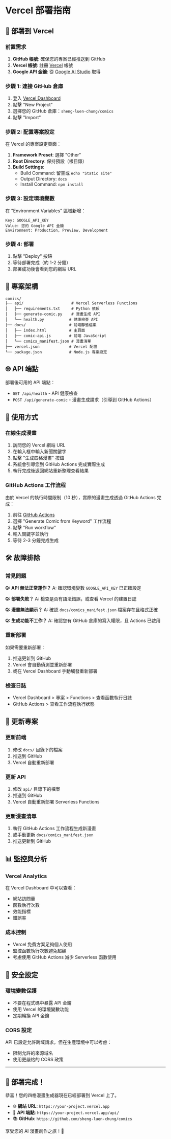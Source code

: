 # Vercel 部署指南

## 🚀 部署到 Vercel

### 前置需求

1. **GitHub 帳號**: 確保您的專案已經推送到 GitHub
2. **Vercel 帳號**: 註冊 [Vercel](https://vercel.com) 帳號
3. **Google API 金鑰**: 從 [Google AI Studio](https://makersuite.google.com/app/apikey) 取得

### 步驟 1: 連接 GitHub 倉庫

1. 登入 [Vercel Dashboard](https://vercel.com/dashboard)
2. 點擊 "New Project"
3. 選擇您的 GitHub 倉庫：`sheng-luen-chung/comics`
4. 點擊 "Import"

### 步驟 2: 配置專案設定

在 Vercel 的專案設定頁面：

1. **Framework Preset**: 選擇 "Other"
2. **Root Directory**: 保持預設（根目錄）
3. **Build Settings**:
   - Build Command: 留空或 `echo "Static site"`
   - Output Directory: `docs`
   - Install Command: `npm install`

### 步驟 3: 設定環境變數

在 "Environment Variables" 區域新增：

```
Key: GOOGLE_API_KEY
Value: 您的 Google API 金鑰
Environment: Production, Preview, Development
```

### 步驟 4: 部署

1. 點擊 "Deploy" 按鈕
2. 等待部署完成（約 1-2 分鐘）
3. 部署成功後會看到您的網站 URL

## 🔧 專案架構

```
comics/
├── api/                     # Vercel Serverless Functions
│   ├── requirements.txt     # Python 依賴
│   ├── generate-comic.py    # 漫畫生成 API
│   └── health.py           # 健康檢查 API
├── docs/                   # 前端靜態檔案
│   ├── index.html          # 主頁面
│   ├── comic-api.js        # 前端 JavaScript
│   └── comics_manifest.json # 漫畫清單
├── vercel.json             # Vercel 配置
└── package.json            # Node.js 專案設定
```

## 🌐 API 端點

部署後可用的 API 端點：

- `GET /api/health` - API 健康檢查
- `POST /api/generate-comic` - 漫畫生成請求（引導到 GitHub Actions）

## 📝 使用方式

### 在線生成漫畫

1. 訪問您的 Vercel 網站 URL
2. 在輸入框中輸入新聞關鍵字
3. 點擊 "生成四格漫畫" 按鈕
4. 系統會引導您到 GitHub Actions 完成實際生成
5. 執行完成後返回網站重新整理查看結果

### GitHub Actions 工作流程

由於 Vercel 的執行時間限制（10 秒），實際的漫畫生成透過 GitHub Actions 完成：

1. 前往 [GitHub Actions](https://github.com/sheng-luen-chung/comics/actions)
2. 選擇 "Generate Comic from Keyword" 工作流程
3. 點擊 "Run workflow"
4. 輸入關鍵字並執行
5. 等待 2-3 分鐘完成生成

## 🛠️ 故障排除

### 常見問題

**Q: API 無法正常運作？**
A: 確認環境變數 `GOOGLE_API_KEY` 已正確設定

**Q: 部署失敗？**
A: 檢查是否有語法錯誤，或查看 Vercel 的建置日誌

**Q: 漫畫無法顯示？**
A: 確認 `docs/comics_manifest.json` 檔案存在且格式正確

**Q: 生成功能不工作？**
A: 確認您有 GitHub 倉庫的寫入權限，且 Actions 已啟用

### 重新部署

如果需要重新部署：

1. 推送更新到 GitHub
2. Vercel 會自動偵測並重新部署
3. 或在 Vercel Dashboard 手動觸發重新部署

### 檢查日誌

- Vercel Dashboard > 專案 > Functions > 查看函數執行日誌
- GitHub Actions > 查看工作流程執行狀態

## 🔄 更新專案

### 更新前端

1. 修改 `docs/` 目錄下的檔案
2. 推送到 GitHub
3. Vercel 自動重新部署

### 更新 API

1. 修改 `api/` 目錄下的檔案
2. 推送到 GitHub
3. Vercel 自動重新部署 Serverless Functions

### 更新漫畫清單

1. 執行 GitHub Actions 工作流程生成新漫畫
2. 或手動更新 `docs/comics_manifest.json`
3. 推送更新到 GitHub

## 📊 監控與分析

### Vercel Analytics

在 Vercel Dashboard 中可以查看：

- 網站訪問量
- 函數執行次數
- 效能指標
- 錯誤率

### 成本控制

- Vercel 免費方案足夠個人使用
- 監控函數執行次數避免超額
- 考慮使用 GitHub Actions 減少 Serverless 函數使用

## 🔐 安全設定

### 環境變數保護

- 不要在程式碼中暴露 API 金鑰
- 使用 Vercel 的環境變數功能
- 定期輪換 API 金鑰

### CORS 設定

API 已設定允許跨域請求，但在生產環境中可以考慮：

- 限制允許的來源域名
- 使用更嚴格的 CORS 政策

---

## 🎉 部署完成！

恭喜！您的四格漫畫生成器現在已經部署到 Vercel 上了。

- 🌐 **網站 URL**: `https://your-project.vercel.app`
- 🔧 **API 端點**: `https://your-project.vercel.app/api/`
- 📚 **GitHub**: `https://github.com/sheng-luen-chung/comics`

享受您的 AI 漫畫創作之旅！🎨
